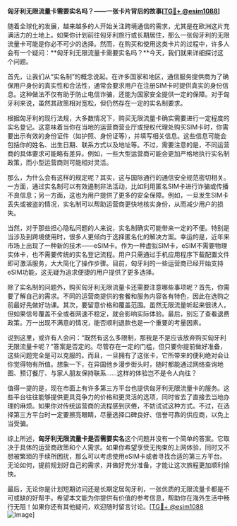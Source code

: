 **匈牙利无限流量卡需要实名吗？——一张卡片背后的故事[[TG💪+ @esim1088](https://t.me/s/esim1088)]**

随着全球化的发展，越来越多的人开始关注跨境通信的需求，尤其是在欧洲这片充满活力的土地上。如果你计划前往匈牙利旅行或长期居住，那么一张匈牙利的无限流量卡可能是你必不可少的选择。然而，在购买和使用这类卡片的过程中，许多人会有一个疑问：**匈牙利无限流量卡需要实名吗？**今天，我们就来详细探讨这个问题。

首先，让我们从“实名制”的概念说起。在许多国家和地区，通信服务提供商为了确保用户身份的真实性和合法性，通常会要求用户在注册SIM卡时提供真实的身份信息。这种做法不仅有助于防止电信诈骗，还能为国家安全提供一定的保障。对于匈牙利来说，虽然其政策相对宽松，但仍然存在一定的实名制要求。

根据匈牙利的现行法规，大多数情况下，购买无限流量卡确实需要进行一定程度的实名登记。这意味着当你在当地的运营商营业厅或授权代理处购买SIM卡时，你需要出示有效的身份证件（如护照、身份证等），并填写相关信息。这些信息可能会包括你的姓名、出生日期、联系方式以及地址等。不过，需要注意的是，不同运营商的具体要求可能略有差异。例如，一些大型运营商可能会更加严格地执行实名制政策，而小型运营商则可能相对灵活。

那么，为什么会有这样的规定呢？其实，这与国际通行的通信安全规范密切相关。一方面，通过实名制可以有效遏制非法活动，比如利用匿名SIM卡进行诈骗或传播不良信息；另一方面，这也为用户提供了更多的安全保障。例如，一旦发生SIM卡丢失或被盗的情况，实名制可以帮助运营商更快地核实身份，从而减少用户的损失。

当然，对于那些担心隐私问题的人来说，实名制确实可能带来一定的不便。特别是当涉及到跨境使用时，很多人更倾向于选择匿名化的解决方案。幸运的是，近年来市场上出现了一种新的技术——eSIM卡。作为一种虚拟SIM卡，eSIM不需要物理实体卡，也不需要传统的实名登记流程。用户只需通过手机应用程序下载配置文件即可激活服务，大大简化了操作步骤。目前，匈牙利的一些运营商已经开始支持eSIM功能，这无疑为追求便捷的用户提供了更多选择。

除了实名制的问题外，购买匈牙利无限流量卡还需要注意哪些事项呢？首先，你需要了解自己的需求。不同的运营商提供的套餐和服务内容各有特色，因此在选购之前最好先做好功课。其次，要留意价格和覆盖范围。虽然无限流量听起来很诱人，但如果信号覆盖不全或者网速不稳定，就会影响实际体验。最后，别忘了查看退费政策。万一出现不满意的情况，能否顺利退款也是一个重要的考量因素。

说到这里，或许有人会问：“既然有这么多限制，那我是不是应该放弃购买匈牙利无限流量卡呢？”答案是否定的。尽管存在一定的门槛，但只要你提前做好准备，这些问题完全是可以克服的。而且，一旦拥有了这张卡，它所带来的便利绝对会让你觉得物有所值。想象一下，在异国他乡漫步街头时，随时都能通过网络查询地图、预订餐厅、与家人朋友保持联系……这样的体验岂不是令人向往？

值得一提的是，现在市面上有许多第三方平台也提供匈牙利无限流量卡的服务。这些平台往往能够提供更具竞争力的价格和更灵活的选项，同时省去了直接去当地办理的麻烦。如果你对传统运营商的流程感到厌倦，不妨试试这种方式。不过，在选择第三方平台时一定要擦亮眼睛，尽量选择口碑良好、信誉可靠的供应商，以免上当受骗。

综上所述，**匈牙利无限流量卡是否需要实名**这个问题并没有一个简单的答案。它取决于具体的运营商政策和个人需求。如果你希望享受无拘束的上网体验，同时又不想被繁琐的手续所困扰，那么可以考虑使用eSIM卡或者寻找合适的第三方平台。无论如何，提前规划好自己的需求，并做好充分准备，才能让这次旅程更加顺利愉快。

最后，无论你是计划短期访问还是长期定居匈牙利，一张优质的无限流量卡都是不可或缺的好帮手。希望本文能为你提供有价值的参考信息，帮助你在海外生活中畅行无阻！如果你还有其他疑问，欢迎随时留言讨论。[[TG💪+ @esim1088](https://t.me/s/esim1088) ![Image](https://i.postimg.cc/4NQfJmqS/Snipaste-2025-05-13-00-14-12.png)]